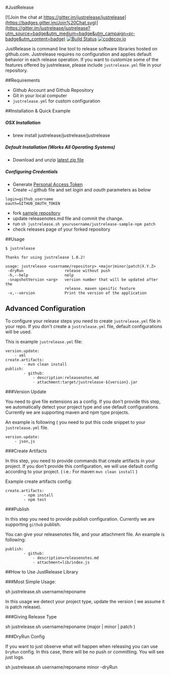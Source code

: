 
#JustRelease

[![Join the chat at https://gitter.im/justrelease/justrelease](https://badges.gitter.im/Join%20Chat.svg)](https://gitter.im/justrelease/justrelease?utm_source=badge&utm_medium=badge&utm_campaign=pr-badge&utm_content=badge) [![Build Status](https://travis-ci.org/justrelease/justrelease.svg?branch=master)](https://travis-ci.org/justrelease/justrelease)
[![codecov.io](http://codecov.io/github/justrelease/justrelease/coverage.svg?branch=master)](http://codecov.io/github/justrelease/justrelease?branch=master)

JustRelease is command line tool to release software libraries hosted on github.com. Justrelease requires no configuration and applies default behavior in each release operation. If you want to customize some of the features offered by justrelease, please include `justrelease.yml` file in your repository.

##Requirements


- Github Account and Github Repository
- Git in your local computer
- `justrelease.yml` for custom configuration

##Installation & Quick Example

##### OSX Installation
- brew install justrelease/justrelease/justrelease

##### Default Installation (Works All Operating Systems)
- Download and unzip [latest zip file](https://github.com/justrelease/justrelease/releases)

##### Configuring Credentials
- Generate [Personal Access Token](https://github.com/settings/tokens)
- Create ~/.github file and set *login* and *oauth* parameters as below
```
login=github_username
oauth=GITHUB_OAUTH_TOKEN
```
- fork [sample repository](https://github.com/justrelease/justrelease-sample-npm)
- update releasenotes.md file and commit the change.
- run `sh justrelease.sh yourusername/justrelease-sample-npm patch`
- check releases page of your forked repository

##Usage

```
$ justrelease

Thanks for using justrelease 1.0.2!

usage: justrelease <username/repository> <major|minor|patch|X.Y.Z>
 -dryRun                  release without push
 -h,--help                nelp
 -snapshotVersion <arg>   version number that will be updated after the
                          release. maven spesific feature
 -v,--version             Print the version of the application
```



## Advanced Configuration

To configure your release steps you need to create `justrelease.yml` file in your repo.
If you don't create a `justrelease.yml` file, default configurations will be used.

This is example `justrelease.yml` file:

```
version.update:
    - xml
create.artifacts:
        - mvn clean install
publish:
        - github:
            - description:releasenotes.md
            - attachment:target/justrelease-${version}.jar
```


###Version Update

You need to give file extensions as a config. If you don't provide this step, we automatically detect your project type
and use default configurations. Currently we are supporting maven and npm type projects.

An example is following ( you need to put this code snippet to your `justrelease.yml` file.

```
version.update:
    - json,js
```

###Create Artifacts

In this step, you need to provide commands that create artifacts in your project. If you don't provide this configuration,
we will use default config according to your project. ( i.e.: For maven `mvn clean install` )

Example create artifacts config:

```
create.artifacts:
        - npm install
        - npm test
```

###Publish

In this step you need to provide publish configuration. Currently we are supporting `github` publish.

You can give your releasenotes file, and your attachment file.
An example is following:

```
publish:
        - github:
            - description=releasenotes.md
            - attachment=lib/index.js
```

##How to Use JustRelease Library

###Most Simple Usage:

sh justrelease.sh username/reponame

In this usage we detect your project type, update the version ( we assume it is patch release).


###Giving Release Type

sh justrelease.sh username/reponame (major | minor | patch )


###DryRun Config

If you want to just observe what will happen when releasing you can use `DryRun` config.
In this case, there will be no push or committing. You will see just logs.

sh justrelease.sh username/reponame minor -dryRun
